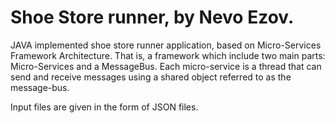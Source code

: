 # Shoe Store runner, by Nevo Ezov.

JAVA implemented shoe store runner application, based on Micro-Services Framework Architecture.
That is, a framework which include two main parts: Micro-Services and a MessageBus. 
Each micro-service is a thread that can send and receive messages using a shared object referred to as the message-bus.

Input files are given in the form of JSON files.
